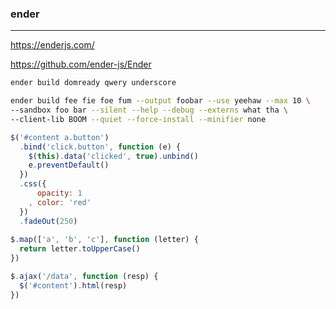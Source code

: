 ### ender
---
https://enderjs.com/

https://github.com/ender-js/Ender

```sh
ender build domready qwery underscore

ender build fee fie foe fum --output foobar --use yeehaw --max 10 \
--sandbox foo bar --silent --help --debug --externs what tha \
--client-lib BOOM --quiet --force-install --minifier none 
```

```js
$('#content a.button')
  .bind('click.button', function (e) {
    $(this).data('clicked', true).unbind()
    e.preventDefault()
  })
  .css({
      opacity: 1
    , color: 'red'
  })
  .fadeOut(250)
  
$.map(['a', 'b', 'c'], function (letter) {
  return letter.toUpperCase()
})

$.ajax('/data', function (resp) {
  $('#content').html(resp)
})
```

```
```


